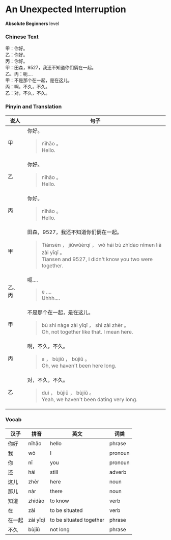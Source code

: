 # An Unexpected Interruption
**Absolute Beginners** level
### Chinese Text
甲：你好。<br />乙：你好。<br />丙：你好。<br />甲：田森，9527，我还不知道你们俩在一起。<br />乙、丙：呃....<br />甲：不是那个在一起，是在这儿。<br />丙：啊，不久，不久。<br />乙：对，不久，不久。

### Pinyin and Translation
|说人|句子|
|----|----|
|甲|你好。<blockquote>nǐhǎo 。<br />Hello.</blockquote>|
|乙|你好。<blockquote>nǐhǎo 。<br />Hello.</blockquote>|
|丙|你好。<blockquote>nǐhǎo 。<br />Hello.</blockquote>|
|甲|田森，9527，我还不知道你们俩在一起。<blockquote>Tiánsēn ， jiǔwǔèrqī ， wǒ hái bù zhīdào nǐmen liǎ zài yīqǐ 。<br />Tiansen and 9527, I didn't know you two were together.</blockquote>|
|乙、丙|呃....<blockquote>e ....<br />Uhhh....</blockquote>|
|甲|不是那个在一起，是在这儿。<blockquote>bù shì nàge zài yīqǐ ， shì zài zhèr 。<br />Oh, not together like that. I mean here.</blockquote>|
|丙|啊，不久，不久。<blockquote>a ， bùjiǔ ， bùjiǔ 。<br />Oh, we haven't been here long.</blockquote>|
|乙|对，不久，不久。<blockquote>duì ， bùjiǔ ， bùjiǔ 。<br />Yeah, we haven't been dating very long.</blockquote>|
### Vocab
|汉子|拼音|英文|词类|
|----|----|----|----|
|你好|nǐhǎo|hello|phrase|
|我|wǒ|I|pronoun|
|你|nǐ|you|pronoun|
|还|hái|still|adverb|
|这儿|zhèr|here|noun|
|那儿|nàr|there|noun|
|知道|zhīdào|to know|verb|
|在|zài|to be situated|verb|
|在一起|zài yīqǐ|to be situated together|phrase|
|不久|bùjiǔ|not long|phrase|